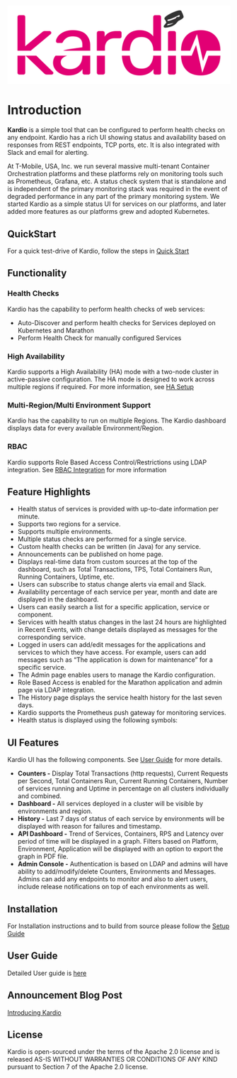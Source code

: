 ![KARDIO](./docs/images/kardio.png)

# Introduction
**Kardio** is a simple tool that can be configured to perform health checks on any endpoint. Kardio has a rich UI showing status and availability based on responses from REST endpoints, TCP ports, etc. It is also integrated with Slack and email for alerting.

At T-Mobile, USA, Inc. we run several massive multi-tenant Container Orchestration platforms and these platforms rely on monitoring tools such as Prometheus, Grafana, etc. A status check system that is standalone and is independent of the primary monitoring stack was required in the event of degraded performance in any part of the primary monitoring system. We started Kardio as a simple status UI for services on our platforms, and later added more features as our platforms grew and adopted Kubernetes.


## QuickStart

For a quick test-drive of Kardio, follow the steps in [Quick Start](./docs/setup.md#running-from-pre-built-docker-images) 


## Functionality

### Health Checks

Kardio has the capability to perform health checks of web services:

-   Auto-Discover and perform health checks for Services deployed on Kubernetes and Marathon
-   Perform Health Check for manually configured Services

### High Availability

Kardio supports a High Availability (HA) mode with a two-node cluster in active-passive configuration. The HA mode is designed to work across multiple regions if required. For more information, see  [HA Setup](./docs/Production.md#HASetup)

### Multi-Region/Multi Environment Support
Kardio has the capability to run on multiple Regions. The Kardio dashboard displays data for every available Environment/Region.

### RBAC
Kardio supports Role Based Access Control/Restrictions using LDAP integration. See [RBAC Integration](./docs/Integrations.md#RBAC) for more information

## Feature Highlights

-   Health status of services is provided with up-to-date information per minute.
-   Supports two regions for a service.
-   Supports multiple environments.
-   Multiple status checks are performed for a single service.
-   Custom health checks can be written (in Java) for any service.
-   Announcements can be published on home page.
-   Displays real-time data from custom sources at the top of the dashboard, such as Total Transactions, TPS, Total Containers Run, Running Containers, Uptime, etc.
-   Users can subscribe to status change alerts via email and Slack.
-   Availability percentage of each service per year, month and date are displayed in the dashboard.
-   Users can easily search a list for a specific application, service or component.
-   Services with health status changes in the last 24 hours are highlighted in Recent Events, with change details displayed as messages for the corresponding service.
-   Logged in users can add/edit messages for the applications and services to which they have access. For example, users can add messages such as “The application is down for maintenance” for a specific service.
-   The Admin page enables users to manage the Kardio configuration.
-   Role Based Access is enabled for the Marathon application and admin page via LDAP integration.
-   The History page displays the service health history for the last seven days.
-   Kardio supports the Prometheus push gateway for monitoring services.
-   Health status is displayed using the following symbols:

## UI Features

Kardio UI has the following components. See [User Guide](Usage.md) for more details.

-   **Counters -** Display Total Transactions (http requests), Current Requests per Second, Total Containers Run, Current Running Containers, Number of services running and Uptime in percentage on all clusters individually and combined.
-   **Dashboard -** All services deployed in a cluster will be visible by environments and region.
-   **History -** Last 7 days of status of each service by environments will be displayed with reason for failures and timestamp.
-   **API Dashboard -** Trend of Services, Containers, RPS and Latency over period of time will be displayed in a graph. Filters based on Platform, Environment, Application will be displayed with an option to export the graph in PDF file.
-   **Admin Console -**  Authentication is based on LDAP and admins will have ability to add/modify/delete Counters, Environments and Messages. Admins can add any endpoints to monitor and also to alert users, include release notifications on top of each environments as well.

## Installation
For Installation instructions and to build from source please follow the [Setup Guide](./docs/Setup.md)

## User Guide
Detailed User guide is [here](./docs/Usage.md)

## Announcement Blog Post
[Introducing Kardio](https://opensource.t-mobile.com/blog/posts/introducing-kardio/)

## License
Kardio is open-sourced under the terms of the Apache 2.0 license and is released AS-IS WITHOUT WARRANTIES OR CONDITIONS OF ANY KIND pursuant to Section 7 of the Apache 2.0 license.
